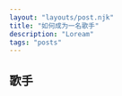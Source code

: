 ```yaml
---
layout: "layouts/post.njk"
title: "如何成为一名歌手"
description: "Loream"
tags: "posts"
---
```


## 歌手